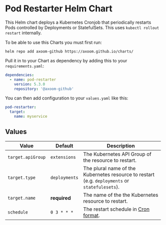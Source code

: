 # Pod Restarter Helm Chart

This Helm chart deploys a Kubernetes Cronjob that periodically restarts Pods controlled by Deployments or StatefulSets. This uses `kubectl rollout restart` internally.

To be able to use this Charts you must first run:

    helm repo add axoom-github https://axoom.github.io/charts/

Pull it in to your Chart as dependency by adding this to your `requirements.yaml`:

```yaml
dependencies:
  - name: pod-restarter
    version: 5.3.0
    repository: '@axoom-github'
```

You can then add configuration to your `values.yaml` like this:

```yaml
pod-restarter:
  target:
    name: myservice
```

## Values

| Value             | Default       | Description                                                                                    |
|-------------------|---------------|------------------------------------------------------------------------------------------------|
| `target.apiGroup` | `extensions`  | The Kubernetes API Group of the  resource to restart.                                          |
| `target.type`     | `deployments` | The plural name of the Kubernetes resource to restart (e.g. `deployments` or `statefulesets`). |
| `target.name`     | __required__  | The name of the the Kubernetes resource to restart.                                            |
| `schedule`        | `0 3 * * *`   | The restart schedule in [Cron format](https://en.wikipedia.org/wiki/Cron).                     |
